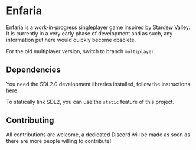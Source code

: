 # Enfaria

Enfaria is a work-in-progress singleplayer game inspired by Stardew Valley. It is currently in a very early phase of development and as such, any information put here would quickly become obsolete.

For the old multiplayer version, switch to branch `multiplayer`.

## Dependencies

You need the SDL2.0 development libraries installed, follow the instructions [here](https://github.com/Rust-SDL2/rust-sdl2#sdl20-development-libraries).

To statically link SDL2, you can use the `static` feature of this project.

## Contributing

All contributions are welcome, a dedicated Discord will be made as soon as there are more people willing to contribute!
